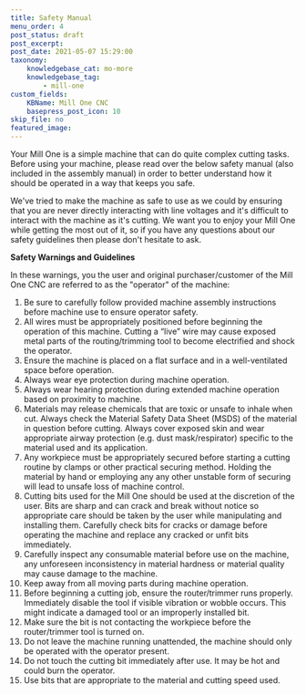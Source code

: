 ```yaml
---
title: Safety Manual
menu_order: 4
post_status: draft
post_excerpt: 
post_date: 2021-05-07 15:29:00
taxonomy:
    knowledgebase_cat: mo-more
    knowledgebase_tag:
        - mill-one
custom_fields:
    KBName: Mill One CNC
    basepress_post_icon: 10
skip_file: no
featured_image: 
---
```

<div id="dslc-module-61067c91dc4" class="dslc-module-front dslc-module-DSLC_Text_Simple dslc-in-viewport-check dslc-in-viewport-anim-none dslc-col dslc-12-col dslc-last-col dslc-module-handle-like-regular dslc-in-viewport" data-module-id="61067c91dc4" data-module="DSLC_Text_Simple" data-dslc-module-size="12" data-dslc-anim="none" data-dslc-anim-delay="" data-dslc-anim-duration="650" data-dslc-anim-easing="ease" data-dslc-preset="manual-text">
<div class="dslc-text-module-content">

Your Mill One is a simple machine that can do quite complex cutting tasks. Before using your machine, please read over the below safety manual (also included in the assembly manual) in order to better understand how it should be operated in a way that keeps you safe.

We've tried to make the machine as safe to use as we could by ensuring that you are never directly interacting with line voltages and it's difficult to interact with the machine as it's cutting. We want you to enjoy your Mill One while getting the most out of it, so if you have any questions about our safety guidelines then please don't hesitate to ask.

</div>
<strong><span dir="ltr">Safe</span><span dir="ltr">ty Warni</span><span dir="ltr">ngs </span><span dir="ltr">and </span><span dir="ltr">Guide</span><span dir="ltr">lines</span></strong>

In these warnings, you the user and <span dir="ltr">or</span><span dir="ltr">igi</span><span dir="ltr">nal pur</span><span dir="ltr">chas</span><span dir="ltr">er</span><span dir="ltr">/cus</span><span dir="ltr">tom</span><span dir="ltr">er</span> of the Mill One CNC are referred to as the "operator" of the machine:
<ol>
 	<li><span dir="ltr">Be </span><span dir="ltr">sur</span><span dir="ltr">e to </span><span dir="ltr">car</span><span dir="ltr">efull</span><span dir="ltr">y fo</span><span dir="ltr">llow </span><span dir="ltr">pro</span><span dir="ltr">vid</span><span dir="ltr">ed m</span><span dir="ltr">ach</span><span dir="ltr">ine </span><span dir="ltr">ass</span><span dir="ltr">em</span><span dir="ltr">bl</span><span dir="ltr">y instr</span><span dir="ltr">uctions</span><span dir="ltr"> before </span><span dir="ltr">mach</span><span dir="ltr">ine u</span><span dir="ltr">se</span><span dir="ltr"> to </span><span dir="ltr">ens</span><span dir="ltr">ure</span><span dir="ltr"> operator </span><span dir="ltr">safety.</span></li>
 	<li><span dir="ltr">All wires</span><span dir="ltr"> mus</span><span dir="ltr">t b</span><span dir="ltr">e app</span><span dir="ltr">ro</span><span dir="ltr">pr</span><span dir="ltr">iate</span><span dir="ltr">ly pos</span><span dir="ltr">iti</span><span dir="ltr">one</span><span dir="ltr">d b</span><span dir="ltr">efore</span><span dir="ltr"> beginnin</span><span dir="ltr">g the </span><span dir="ltr">operation </span><span dir="ltr">of t</span><span dir="ltr">his </span><span dir="ltr">mach</span><span dir="ltr">ine. </span><span dir="ltr">Cutting </span><span dir="ltr">a “</span><span dir="ltr">live”</span><span dir="ltr"> wi</span><span dir="ltr">re </span><span dir="ltr">may </span><span dir="ltr">caus</span><span dir="ltr">e ex</span><span dir="ltr">pos</span><span dir="ltr">ed m</span><span dir="ltr">etal par</span><span dir="ltr">ts</span><span dir="ltr"> of t</span><span dir="ltr">he </span><span dir="ltr">ro</span><span dir="ltr">utin</span><span dir="ltr">g/tr</span><span dir="ltr">imming </span><span dir="ltr">tool t</span><span dir="ltr">o becom</span><span dir="ltr">e electr</span><span dir="ltr">ified a</span><span dir="ltr">n</span><span dir="ltr">d s</span><span dir="ltr">hoc</span><span dir="ltr">k the </span><span dir="ltr">oper</span><span dir="ltr">ator.</span></li>
 	<li><span dir="ltr">Ens</span><span dir="ltr">ur</span><span dir="ltr">e the </span><span dir="ltr">ma</span><span dir="ltr">chine </span><span dir="ltr">is </span><span dir="ltr">pl</span><span dir="ltr">aced</span><span dir="ltr"> on </span><span dir="ltr">a flat </span><span dir="ltr">s</span><span dir="ltr">ur</span><span dir="ltr">face </span><span dir="ltr">and in a </span><span dir="ltr">wel</span><span dir="ltr">l-vent</span><span dir="ltr">ilated s</span><span dir="ltr">pace </span><span dir="ltr">before </span><span dir="ltr">operation.</span></li>
 	<li><span dir="ltr">Al</span><span dir="ltr">ways </span><span dir="ltr">wear </span><span dir="ltr">eye</span><span dir="ltr"> prote</span><span dir="ltr">ction </span><span dir="ltr">during </span><span dir="ltr">mach</span><span dir="ltr">in</span><span dir="ltr">e operation.</span></li>
 	<li><span dir="ltr">Al</span><span dir="ltr">ways </span><span dir="ltr">wear </span><span dir="ltr">hear</span><span dir="ltr">ing pr</span><span dir="ltr">otec</span><span dir="ltr">tion </span><span dir="ltr">during </span><span dir="ltr">ex</span><span dir="ltr">tended </span><span dir="ltr">mach</span><span dir="ltr">ine </span><span dir="ltr">operation </span><span dir="ltr">bas</span><span dir="ltr">ed o</span><span dir="ltr">n prox</span><span dir="ltr">imi</span><span dir="ltr">ty to </span><span dir="ltr">mach</span><span dir="ltr">ine.</span></li>
 	<li><span dir="ltr">Materi</span><span dir="ltr">als may </span><span dir="ltr">re</span><span dir="ltr">lease </span><span dir="ltr">che</span><span dir="ltr">mical</span><span dir="ltr">s that </span><span dir="ltr">are </span><span dir="ltr">tox</span><span dir="ltr">ic or</span><span dir="ltr"> uns</span><span dir="ltr">afe to</span><span dir="ltr"> inhal</span><span dir="ltr">e when</span><span dir="ltr"> cut.</span><span dir="ltr"> Al</span><span dir="ltr">ways </span><span dir="ltr">che</span><span dir="ltr">ck </span><span dir="ltr">the </span><span dir="ltr">Materia</span><span dir="ltr">l Safety </span><span dir="ltr">Data S</span><span dir="ltr">hee</span><span dir="ltr">t (MS</span><span dir="ltr">DS) o</span><span dir="ltr">f th</span><span dir="ltr">e mater</span><span dir="ltr">ial in ques</span><span dir="ltr">tion </span><span dir="ltr">befo</span><span dir="ltr">re </span><span dir="ltr">cutt</span><span dir="ltr">ing. </span><span dir="ltr">Al</span><span dir="ltr">ways </span><span dir="ltr">cove</span><span dir="ltr">r ex</span><span dir="ltr">pose</span><span dir="ltr">d s</span><span dir="ltr">ki</span><span dir="ltr">n and wear</span><span dir="ltr"> app</span><span dir="ltr">ro</span><span dir="ltr">priate </span><span dir="ltr">airway </span><span dir="ltr">prote</span><span dir="ltr">ct</span><span dir="ltr">ion (e.</span><span dir="ltr">g. dust </span><span dir="ltr">m</span><span dir="ltr">ask</span><span dir="ltr">/re</span><span dir="ltr">spirator</span><span dir="ltr">) s</span><span dir="ltr">peci</span><span dir="ltr">fic t</span><span dir="ltr">o</span><span dir="ltr"> th</span><span dir="ltr">e mater</span><span dir="ltr">ial us</span><span dir="ltr">ed and </span><span dir="ltr">its </span><span dir="ltr">applic</span><span dir="ltr">ati</span><span dir="ltr">on.</span></li>
 	<li><span dir="ltr">Any wor</span><span dir="ltr">kpiec</span><span dir="ltr">e mus</span><span dir="ltr">t be appropriate</span><span dir="ltr">ly s</span><span dir="ltr">ecu</span><span dir="ltr">re</span><span dir="ltr">d before </span><span dir="ltr">st</span><span dir="ltr">arting </span><span dir="ltr">a c</span><span dir="ltr">utting </span><span dir="ltr">ro</span><span dir="ltr">utine </span><span dir="ltr">by c</span><span dir="ltr">lam</span><span dir="ltr">ps </span><span dir="ltr">or </span><span dir="ltr">othe</span><span dir="ltr">r pr</span><span dir="ltr">actical </span><span dir="ltr">se</span><span dir="ltr">cur</span><span dir="ltr">ing m</span><span dir="ltr">eth</span><span dir="ltr">od. </span><span dir="ltr">Hol</span><span dir="ltr">ding t</span><span dir="ltr">he mater</span><span dir="ltr">ial by h</span><span dir="ltr">and or </span><span dir="ltr">em</span><span dir="ltr">pl</span><span dir="ltr">oyi</span><span dir="ltr">ng </span><span dir="ltr">any </span><span dir="ltr">any </span><span dir="ltr">oth</span><span dir="ltr">er</span><span dir="ltr"> uns</span><span dir="ltr">tabl</span><span dir="ltr">e form </span><span dir="ltr">of s</span><span dir="ltr">ecu</span><span dir="ltr">ring wi</span><span dir="ltr">ll lea</span><span dir="ltr">d to </span><span dir="ltr">uns</span><span dir="ltr">afe los</span><span dir="ltr">s of </span><span dir="ltr">mach</span><span dir="ltr">ine c</span><span dir="ltr">ontr</span><span dir="ltr">ol.</span></li>
 	<li><span dir="ltr">Cutting </span><span dir="ltr">bits </span><span dir="ltr">us</span><span dir="ltr">ed for</span><span dir="ltr"> the </span><span dir="ltr">Mi</span><span dir="ltr">ll One </span><span dir="ltr">sh</span><span dir="ltr">ould be u</span><span dir="ltr">se</span><span dir="ltr">d at </span><span dir="ltr">the </span><span dir="ltr">di</span><span dir="ltr">sc</span><span dir="ltr">re</span><span dir="ltr">tion o</span><span dir="ltr">f th</span><span dir="ltr">e use</span><span dir="ltr">r. Bi</span><span dir="ltr">ts</span><span dir="ltr"> are s</span><span dir="ltr">harp </span><span dir="ltr">and can</span><span dir="ltr"> cr</span><span dir="ltr">ack </span><span dir="ltr">and </span><span dir="ltr">break </span><span dir="ltr">wi</span><span dir="ltr">thou</span><span dir="ltr">t notice </span><span dir="ltr">so </span><span dir="ltr">app</span><span dir="ltr">ro</span><span dir="ltr">priate c</span><span dir="ltr">are </span><span dir="ltr">sh</span><span dir="ltr">ould be t</span><span dir="ltr">aken </span><span dir="ltr">by th</span><span dir="ltr">e us</span><span dir="ltr">er</span><span dir="ltr"> wh</span><span dir="ltr">ile mani</span><span dir="ltr">pul</span><span dir="ltr">ati</span><span dir="ltr">ng and installin</span><span dir="ltr">g them</span><span dir="ltr">. </span><span dir="ltr">Careful</span><span dir="ltr">ly ch</span><span dir="ltr">eck</span><span dir="ltr"> bi</span><span dir="ltr">ts</span><span dir="ltr"> for </span><span dir="ltr">cr</span><span dir="ltr">acks</span><span dir="ltr"> or</span><span dir="ltr"> damage </span><span dir="ltr">before </span><span dir="ltr">operatin</span><span dir="ltr">g the </span><span dir="ltr">mach</span><span dir="ltr">ine </span><span dir="ltr">and r</span><span dir="ltr">epla</span><span dir="ltr">ce </span><span dir="ltr">an</span><span dir="ltr">y cr</span><span dir="ltr">acke</span><span dir="ltr">d or</span><span dir="ltr"> un</span><span dir="ltr">fi</span><span dir="ltr">t bits </span><span dir="ltr">immedi</span><span dir="ltr">ately.</span></li>
 	<li><span dir="ltr">Careful</span><span dir="ltr">ly insp</span><span dir="ltr">ect </span><span dir="ltr">any </span><span dir="ltr">con</span><span dir="ltr">sumab</span><span dir="ltr">le m</span><span dir="ltr">ateria</span><span dir="ltr">l before </span><span dir="ltr">us</span><span dir="ltr">e on </span><span dir="ltr">the </span><span dir="ltr">mach</span><span dir="ltr">ine, </span><span dir="ltr">any </span><span dir="ltr">unfor</span><span dir="ltr">es</span><span dir="ltr">een</span><span dir="ltr"> incons</span><span dir="ltr">istenc</span><span dir="ltr">y in mater</span><span dir="ltr">ial </span><span dir="ltr">hardnes</span><span dir="ltr">s or </span><span dir="ltr">m</span><span dir="ltr">ater</span><span dir="ltr">ial q</span><span dir="ltr">ual</span><span dir="ltr">ity </span><span dir="ltr">may </span><span dir="ltr">caus</span><span dir="ltr">e damage </span><span dir="ltr">to </span><span dir="ltr">the </span><span dir="ltr">m</span><span dir="ltr">achine.</span></li>
 	<li><span dir="ltr">Ke</span><span dir="ltr">ep </span><span dir="ltr">away fro</span><span dir="ltr">m </span><span dir="ltr">all mo</span><span dir="ltr">ving </span><span dir="ltr">parts</span><span dir="ltr"> during </span><span dir="ltr">mach</span><span dir="ltr">ine o</span><span dir="ltr">peratio</span><span dir="ltr">n.</span></li>
 	<li><span dir="ltr">Before </span><span dir="ltr">beginn</span><span dir="ltr">ing </span><span dir="ltr">a c</span><span dir="ltr">utting </span><span dir="ltr">job, </span><span dir="ltr">ens</span><span dir="ltr">ur</span><span dir="ltr">e th</span><span dir="ltr">e route</span><span dir="ltr">r/tr</span><span dir="ltr">immer</span><span dir="ltr"> ru</span><span dir="ltr">ns</span><span dir="ltr"> proper</span><span dir="ltr">ly.</span><span dir="ltr"> Imm</span><span dir="ltr">edi</span><span dir="ltr">ately d</span><span dir="ltr">isab</span><span dir="ltr">le th</span><span dir="ltr">e tool if visi</span><span dir="ltr">bl</span><span dir="ltr">e </span><span dir="ltr">vib</span><span dir="ltr">rat</span><span dir="ltr">ion o</span><span dir="ltr">r wobb</span><span dir="ltr">le oc</span><span dir="ltr">cur</span><span dir="ltr">s. Thi</span><span dir="ltr">s might </span><span dir="ltr">indi</span><span dir="ltr">cate </span><span dir="ltr">a damage</span><span dir="ltr">d too</span><span dir="ltr">l or </span><span dir="ltr">an </span><span dir="ltr">improperly </span><span dir="ltr">insta</span><span dir="ltr">lled</span><span dir="ltr"> bit.</span></li>
 	<li><span dir="ltr">Make s</span><span dir="ltr">ur</span><span dir="ltr">e the bi</span><span dir="ltr">t is </span><span dir="ltr">not </span><span dir="ltr">con</span><span dir="ltr">tacting </span><span dir="ltr">the </span><span dir="ltr">work</span><span dir="ltr">pi</span><span dir="ltr">ece</span><span dir="ltr"> before </span><span dir="ltr">the </span><span dir="ltr">ro</span><span dir="ltr">uter</span><span dir="ltr">/trimm</span><span dir="ltr">er</span><span dir="ltr"> tool is </span><span dir="ltr">turne</span><span dir="ltr">d on</span><span dir="ltr">.</span></li>
 	<li><span dir="ltr">Do </span><span dir="ltr">not </span><span dir="ltr">leave t</span><span dir="ltr">he </span><span dir="ltr">mach</span><span dir="ltr">ine r</span><span dir="ltr">unning </span><span dir="ltr">unatte</span><span dir="ltr">nded, </span><span dir="ltr">the </span><span dir="ltr">mach</span><span dir="ltr">ine s</span><span dir="ltr">hould on</span><span dir="ltr">ly be </span><span dir="ltr">operate</span><span dir="ltr">d w</span><span dir="ltr">ith th</span><span dir="ltr">e operato</span><span dir="ltr">r pres</span><span dir="ltr">ent.</span></li>
 	<li><span dir="ltr">Do </span><span dir="ltr">not </span><span dir="ltr">touc</span><span dir="ltr">h the </span><span dir="ltr">cutt</span><span dir="ltr">ing bit i</span><span dir="ltr">mm</span><span dir="ltr">edi</span><span dir="ltr">ate</span><span dir="ltr">ly af</span><span dir="ltr">ter</span><span dir="ltr"> us</span><span dir="ltr">e. I</span><span dir="ltr">t may b</span><span dir="ltr">e hot </span><span dir="ltr">and co</span><span dir="ltr">uld</span><span dir="ltr"> burn </span><span dir="ltr">the </span><span dir="ltr">op</span><span dir="ltr">er</span><span dir="ltr">ator.</span></li>
 	<li><span dir="ltr">Use </span><span dir="ltr">bi</span><span dir="ltr">ts</span><span dir="ltr"> that </span><span dir="ltr">are </span><span dir="ltr">app</span><span dir="ltr">ro</span><span dir="ltr">priate</span><span dir="ltr"> to </span><span dir="ltr">the </span><span dir="ltr">mater</span><span dir="ltr">ial a</span><span dir="ltr">nd c</span><span dir="ltr">utting </span><span dir="ltr">spee</span><span dir="ltr">d us</span><span dir="ltr">ed.</span></li>
</ol>
</div>